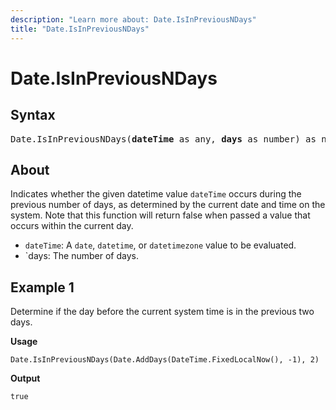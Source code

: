 ```yaml
---
description: "Learn more about: Date.IsInPreviousNDays"
title: "Date.IsInPreviousNDays"
---
```

# Date.IsInPreviousNDays

## Syntax

<pre>
Date.IsInPreviousNDays(<b>dateTime</b> as any, <b>days</b> as number) as nullable logical
</pre>

## About

Indicates whether the given datetime value `dateTime` occurs during the previous number of days, as determined by the current date and time on the system. Note that this function will return false when passed a value that occurs within the current day.

* `dateTime`: A `date`, `datetime`, or `datetimezone` value to be evaluated.
* `days: The number of days.

## Example 1

Determine if the day before the current system time is in the previous two days.

**Usage**

```powerquery-m
Date.IsInPreviousNDays(Date.AddDays(DateTime.FixedLocalNow(), -1), 2)
```

**Output**

`true`

